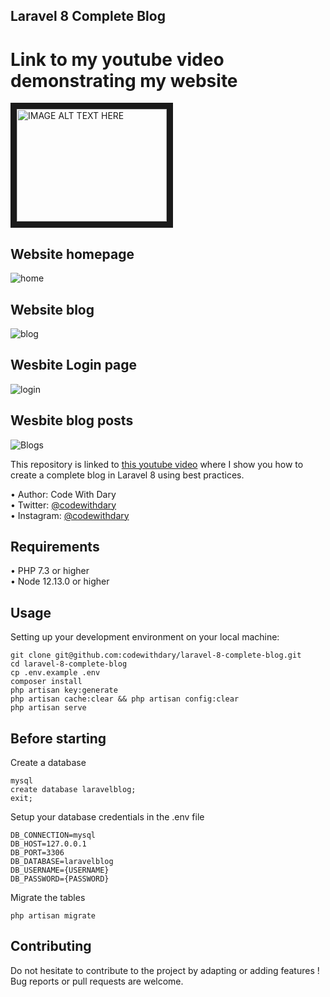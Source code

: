 ## Laravel 8 Complete Blog

# Link to my youtube video demonstrating my website
<a href="http://www.youtube.com/watch?feature=player_embedded&v=https://youtu.be/Kcf8EIpy9aQ
" target="_blank"><img src="http://img.youtube.com/vi/https://youtu.be/Kcf8EIpy9aQ/0.jpg" 
alt="IMAGE ALT TEXT HERE" width="240" height="180" border="10" /></a>

## Website homepage
![home](https://ibb.co/f8Xkx85)

## Website blog 
![blog](https://ibb.co/1QNg5B8)

## Wesbite Login page
![login](https://ibb.co/dLcydbz)

## Wesbite blog posts
![Blogs](https://ibb.co/RpZYKF3")


This repository is linked to [this youtube video](https://www.youtube.com/watch?v=HKJDLXsTr8A&t=4710s) where I show you how to create a complete blog in Laravel 8 using best practices.

•	Author: Code With Dary <br>
•	Twitter: [@codewithdary](https://twitter.com/codewithdary) <br>
•	Instagram: [@codewithdary](https://www.instagram.com/codewithdary/) <br>

## Requirements
•	PHP 7.3 or higher <br>
•	Node 12.13.0 or higher <br>

## Usage <br>
Setting up your development environment on your local machine: <br>
```
git clone git@github.com:codewithdary/laravel-8-complete-blog.git
cd laravel-8-complete-blog
cp .env.example .env
composer install
php artisan key:generate
php artisan cache:clear && php artisan config:clear
php artisan serve
```

## Before starting <br>
Create a database <br>
```
mysql
create database laravelblog;
exit;
```

Setup your database credentials in the .env file <br>
```
DB_CONNECTION=mysql
DB_HOST=127.0.0.1
DB_PORT=3306
DB_DATABASE=laravelblog
DB_USERNAME={USERNAME}
DB_PASSWORD={PASSWORD}
```

Migrate the tables
```
php artisan migrate
```

## Contributing
Do not hesitate to contribute to the project by adapting or adding features ! Bug reports or pull requests are welcome.
